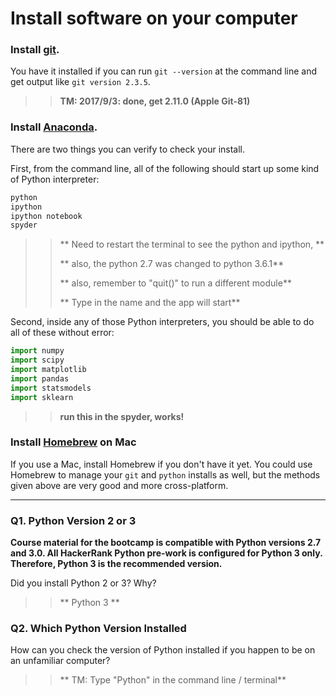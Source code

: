 # Install software on your computer


### Install [git](http://git-scm.com/).

You have it installed if you can run `git --version` at the command
line and get output like `git version 2.3.5`.

>> **TM: 2017/9/3: done, get 2.11.0 (Apple Git-81)**

### Install [Anaconda](http://continuum.io/downloads).

There are two things you can verify to check your install.

First, from the command line, all of the following should start up
some kind of Python interpreter:

```bash
python
ipython
ipython notebook
spyder
```
>> ** Need to restart the terminal to see the python and ipython, ** </p>
>> ** also, the python 2.7 was changed to python 3.6.1** </p>
>> ** also, remember to "quit()" to run a different module** </p>
>> ** Type in the name and the app will start**

Second, inside any of those Python interpreters, you should be able to
do all of these without error:

```python
import numpy
import scipy
import matplotlib
import pandas
import statsmodels
import sklearn
```
>> **run this in the spyder, works!**

### Install [Homebrew](http://brew.sh/) on Mac

If you use a Mac, install Homebrew if you don't
have it yet. You could use Homebrew to manage your `git` and `python`
installs as well, but the methods given above are very good and more
cross-platform.

---

### Q1. Python Version 2 or 3

**Course material for the bootcamp is compatible with Python versions 2.7 and 3.0. All HackerRank Python pre-work is configured for Python 3 only.  Therefore, Python 3 is the recommended version.**  

Did you install Python 2 or 3? Why?  

>> ** Python 3 **

### Q2. Which Python Version Installed   

How can you check the version of Python installed if you happen to be on an unfamiliar computer?

>> ** TM: Type "Python" in the command line / terminal**

 


